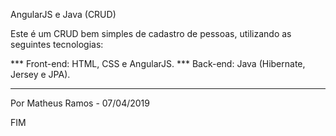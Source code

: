 AngularJS e Java (CRUD)

Este é um CRUD bem simples de cadastro de pessoas, utilizando as seguintes tecnologias:

*** Front-end: HTML, CSS e AngularJS.
*** Back-end: Java (Hibernate, Jersey e JPA).

-----

Por Matheus Ramos - 07/04/2019

FIM
